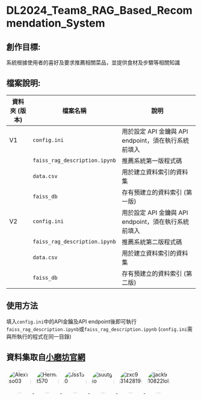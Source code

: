 # DL2024_Team8_RAG_Based_Recommendation_System

## 創作目標:
系統根據使用者的喜好及要求推薦相關菜品，並提供食材及步驟等相關知識

## 檔案說明:
| 資料夾 (版本) | 檔案名稱                  | 說明                                       |
|------|---------------------------|--------------------------------------------|
| V1   | `config.ini`              | 用於設定 API 金鑰與 API endpoint，須在執行系統前填入 |
|      | `faiss_rag_description.ipynb` | 推薦系統第一版程式碼                       |
|      | `data.csv`               | 用於建立資料索引的資料集                   |
|      |`faiss_db`                | 存有預建立的資料索引 (第一版)|
| V2   | `config.ini`              | 用於設定 API 金鑰與 API endpoint，須在執行系統前填入 |
|      | `faiss_rag_description.ipynb` | 推薦系統第二版程式碼                       |
|      | `data.csv`               | 用於建立資料索引的資料集                   |
|      |`faiss_db`                | 存有預建立的資料索引 (第二版)|

## 使用方法
填入`config.ini`中的API金鑰及API endpoint後即可執行`faiss_rag_description.ipynb`或`faiss_rag_description.ipynb` 
(`config.ini`需與所執行的程式在同一目錄)

## 資料集取自[小磨坊官網](<https://www.tomax.com.tw/>)

<!-- 小圓形頭像並排排列 -->
<a href="https://github.com/AlexTso03" target="_blank">
  <img src="https://github.com/AlexTso03.png" alt="AlexTso03" style="width:60px; height:60px; border-radius:50%; margin:5px;">
</a>
<a href="https://github.com/Hermit570" target="_blank">
  <img src="https://github.com/Hermit570.png" alt="Hermit570" style="width:60px; height:60px; border-radius:50%; margin:5px;">
</a>
<a href="https://github.com/Jss130" target="_blank">
  <img src="https://github.com/Jss130.png" alt="Jss130" style="width:60px; height:60px; border-radius:50%; margin:5px;">
</a>
<a href="https://github.com/suutgio" target="_blank">
  <img src="https://github.com/suutgio.png" alt="suutgio" style="width:60px; height:60px; border-radius:50%; margin:5px;">
</a>
<a href="https://github.com/zxc93142819" target="_blank">
  <img src="https://github.com/zxc93142819.png" alt="zxc93142819" style="width:60px; height:60px; border-radius:50%; margin:5px;">
</a>
<a href="https://github.com/jack910822lol" target="_blank">
  <img src="https://github.com/jack910822lol.png" alt="jack910822lol" style="width:60px; height:60px; border-radius:50%; margin:5px;">
</a>

